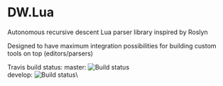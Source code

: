 # DW.Lua
Autonomous recursive descent Lua parser library inspired by Roslyn

Designed to have maximum integration possibilities for building custom tools on top (editors/parsers)

Travis build status: 
master:  ![Build status](https://travis-ci.org/DarkWanderer/DW.Lua.svg?branch=master)\
develop: ![Build status](https://travis-ci.org/DarkWanderer/DW.Lua.svg?branch=develop)\
